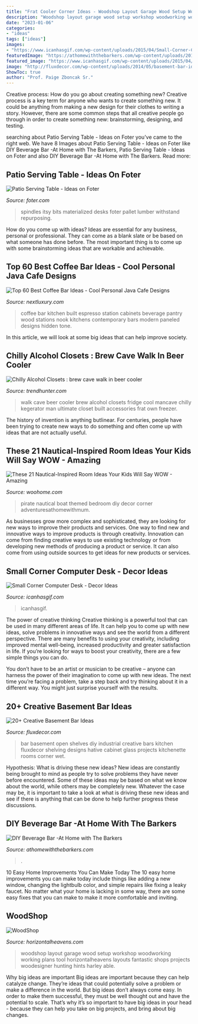 ```yaml
---
title: "Frat Cooler Corner Ideas - Woodshop Layout Garage Wood Setup Workshop Woodworking Working Plans Tool Horizontalheavens Layouts Fantastic Shops Projects Woodesigner Hunting Hints Harley Able"
description: "Woodshop layout garage wood setup workshop woodworking working plans tool horizontalheavens layouts fantastic shops projects woodesigner hunting hints harley able"
date: "2023-01-06"
categories:
- "ideas"
tags: ["ideas"]
images:
- "https://www.icanhasgif.com/wp-content/uploads/2015/04/Small-Corner-Computer-Desk.jpg"
featuredImage: "https://athomewiththebarkers.com/wp-content/uploads/2015/05/DIY-Beverage-Bar-made-with-stock-cabinets-chalky-finish-paint-and-butcher-block.jpg"
featured_image: "https://www.icanhasgif.com/wp-content/uploads/2015/04/Small-Corner-Computer-Desk.jpg"
image: "http://fluxdecor.com/wp-content/uploads/2014/05/basement-bar-ideas/7-open-basement-bar.jpg"
ShowToc: true
author: "Prof. Paige Zboncak Sr."
---
```



Creative process: How do you go about creating something new?
Creative process is a key term for anyone who wants to create something new. It could be anything from making a new design for their clothes to writing a story. However, there are some common steps that all creative people go through in order to create something new: brainstorming, designing, and testing.

	

		
searching about Patio Serving Table - Ideas on Foter you've came to the right web. We have 8 Images about Patio Serving Table - Ideas on Foter like DIY Beverage Bar -At Home with The Barkers, Patio Serving Table - Ideas on Foter and also DIY Beverage Bar -At Home with The Barkers. Read more:
		
    
## Patio Serving Table - Ideas On Foter

<img loading=lazy src="https://foter.com/photos/246/patio-serving-table.jpg" onerror="this.onerror=null;this.src='https://tse2.mm.bing.net/th?id=OIP.E0DUfdb4qSqhcMHqTKtFrAHaLH&amp;pid=15.1';" alt="Patio Serving Table - Ideas on Foter">

_Source: foter.com_

>spindles itsy bits materialized desks foter pallet lumber withstand repurposing. 

	

How do you come up with ideas?
Ideas are essential for any business, personal or professional. They can come as a blank slate or be based on what someone has done before. The most important thing is to come up with some brainstorming ideas that are workable and achievable.

    
## Top 60 Best Coffee Bar Ideas - Cool Personal Java Cafe Designs

<img loading=lazy src="http://nextluxury.com/wp-content/uploads/built-in-wood-coffee-bar-ideas-for-kitchens.jpg" onerror="this.onerror=null;this.src='https://tse4.mm.bing.net/th?id=OIP.3vtJV272wHNhtE--ADPSqQAAAA&amp;pid=15.1';" alt="Top 60 Best Coffee Bar Ideas - Cool Personal Java Cafe Designs">

_Source: nextluxury.com_

>coffee bar kitchen built espresso station cabinets beverage pantry wood stations nook kitchens contemporary bars modern paneled designs hidden tone. 

	

In this article, we will look at some big ideas that can help improve society.

    
## Chilly Alcohol Closets : Brew Cave Walk In Beer Cooler

<img loading=lazy src="http://cdn.trendhunterstatic.com/thumbs/brew-cave-walk-in-beer-cooler.jpeg" onerror="this.onerror=null;this.src='https://tse2.mm.bing.net/th?id=OIP.bcsDoGk5RYM9Mr6jHT-hhwHaHa&amp;pid=15.1';" alt="Chilly Alcohol Closets : brew cave walk in beer cooler">

_Source: trendhunter.com_

>walk cave beer cooler brew alcohol closets fridge cool mancave chilly kegerator man ultimate closet built accessories frat own freezer. 

	

The history of invention is anything butlinear. For centuries, people have been trying to create new ways to do something and often come up with ideas that are not actually useful.

    
## These 21 Nautical-Inspired Room Ideas Your Kids Will Say WOW - Amazing

<img loading=lazy src="https://www.woohome.com/wp-content/uploads/2017/05/nautical-themed-kids-room-21.jpg" onerror="this.onerror=null;this.src='https://tse3.mm.bing.net/th?id=OIP.hu0UmEU686b2CrWeZ_6J6QHaKL&amp;pid=15.1';" alt="These 21 Nautical-Inspired Room Ideas Your Kids Will Say WOW - Amazing">

_Source: woohome.com_

>pirate nautical boat themed bedroom diy decor corner adventuresathomewithmum. 

	

As businesses grow more complex and sophisticated, they are looking for new ways to improve their products and services. One way to find new and innovative ways to improve products is through creativity. Innovation can come from finding creative ways to use existing technology or from developing new methods of producing a product or service. It can also come from using outside sources to get ideas for new products or services.

    
## Small Corner Computer Desk - Decor Ideas

<img loading=lazy src="https://www.icanhasgif.com/wp-content/uploads/2015/04/Small-Corner-Computer-Desk.jpg" onerror="this.onerror=null;this.src='https://tse1.mm.bing.net/th?id=OIP.lnmIuwh6Cz0X9mFuB6ib4AHaFj&amp;pid=15.1';" alt="Small Corner Computer Desk - Decor Ideas">

_Source: icanhasgif.com_

>icanhasgif. 

	

The power of creative thinking
Creative thinking is a powerful tool that can be used in many different areas of life. It can help you to come up with new ideas, solve problems in innovative ways and see the world from a different perspective.
There are many benefits to using your creativity, including improved mental well-being, increased productivity and greater satisfaction in life. If you’re looking for ways to boost your creativity, there are a few simple things you can do.

You don’t have to be an artist or musician to be creative – anyone can harness the power of their imagination to come up with new ideas. The next time you’re facing a problem, take a step back and try thinking about it in a different way. You might just surprise yourself with the results.

    
## 20+ Creative Basement Bar Ideas

<img loading=lazy src="http://fluxdecor.com/wp-content/uploads/2014/05/basement-bar-ideas/7-open-basement-bar.jpg" onerror="this.onerror=null;this.src='https://tse4.mm.bing.net/th?id=OIP.OHI6S8lbzLBAljamfQB0KQHaJ4&amp;pid=15.1';" alt="20+ Creative Basement Bar Ideas">

_Source: fluxdecor.com_

>bar basement open shelves diy industrial creative bars kitchen fluxdecor shelving designs hative cabinet glass projects kitchenette rooms corner wet. 

	

Hypothesis: What is driving these new ideas?
New ideas are constantly being brought to mind as people try to solve problems they have never before encountered. Some of these ideas may be based on what we know about the world, while others may be completely new. Whatever the case may be, it is important to take a look at what is driving these new ideas and see if there is anything that can be done to help further progress these discussions.

    
## DIY Beverage Bar -At Home With The Barkers

<img loading=lazy src="https://athomewiththebarkers.com/wp-content/uploads/2015/05/DIY-Beverage-Bar-made-with-stock-cabinets-chalky-finish-paint-and-butcher-block.jpg" onerror="this.onerror=null;this.src='https://tse2.mm.bing.net/th?id=OIP.vuxmahZP4qQSoI4Q6lJ1tgHaLL&amp;pid=15.1';" alt="DIY Beverage Bar -At Home with The Barkers">

_Source: athomewiththebarkers.com_

>. 

	

10 Easy Home Improvements You Can Make Today
The 10 easy home improvements you can make today include things like adding a new window, changing the lightbulb color, and simple repairs like fixing a leaky faucet. No matter what your home is lacking in some way, there are some easy fixes that you can make to make it more comfortable and inviting.

    
## WoodShop

<img loading=lazy src="http://www.horizontalheavens.com/GarageWorkshop/WorkshopLayout/Workshop4_12-20-2010.jpg" onerror="this.onerror=null;this.src='https://tse1.mm.bing.net/th?id=OIP.1lLyPk9JYV94nH3EzpqIOQHaE8&amp;pid=15.1';" alt="WoodShop">

_Source: horizontalheavens.com_

>woodshop layout garage wood setup workshop woodworking working plans tool horizontalheavens layouts fantastic shops projects woodesigner hunting hints harley able. 

	

Why big ideas are important
Big ideas are important because they can help catalyze change. They’re ideas that could potentially solve a problem or make a difference in the world. But big ideas don’t always come easy. In order to make them successful, they must be well thought out and have the potential to scale.
That’s why it’s so important to have big ideas in your head - because they can help you take on big projects, and bring about big changes.

